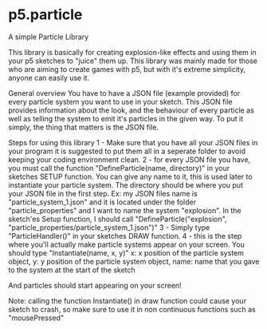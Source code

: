 # p5.particle
A simple Particle Library

This library is basically for creating explosion-like effects and using them in your p5 sketches to "juice" them up. This library was mainly made for those who are aiming to create games with p5, but with it's extreme simplicity, anyone can easily use it.

General overview
You have to have a JSON file (example provided) for every particle system you want to use in your sketch. This JSON file provides information about the look, and the behaviour of every particle as well as telling the system to emit it's particles in the given way. To put it simply, the thing that matters is the JSON file.

Steps for using this library
1 - Make sure that you have all your JSON files in your program it is suggested to put them all in a seperate folder to avoid keeping your coding environment clean.
2 - for every JSON file you have, you must call the function "DefineParticle(name, directory)" in your sketches SETUP function. You can give any name to it, this is used later to instantiate your particle system. The directory should be where you put your JSON file in the first step. Ex: my JSON files name is "particle_system_1.json" and it is located under the folder "particle_properties" and I want to name the system "explosion". In the sketch'es Setup function, I should call "DefineParticle("explosion", "particle_properties/particle_system_1.json")"
3 - Simply type "ParticleHandler()" in your sketches DRAW function. 
4 - this is the step where you'll actually make particle systems appear on your screen. You should type "Instantiate(name, x, y)" x: x position of the particle system object, y: y position of the particle system object, name: name that you gave to the system at the start of the sketch 

And particles should start appearing on your screen!

Note: calling the function Instantiate() in draw function could cause your sketch to crash, so make sure to use it in non continuous functions such as "mousePressed"








